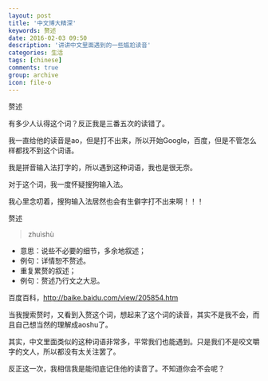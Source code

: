 ```yaml
---
layout: post
title: '中文博大精深'
keywords: 赘述
date: 2016-02-03 09:50
description: '讲讲中文里面遇到的一些尴尬读音'
categories: 生活
tags: [chinese]
comments: true
group: archive
icon: file-o
---
```


赘述

有多少人认得这个词？反正我是三番五次的读错了。

我一直给他的读音是ao，但是打不出来，所以开始Google，百度，但是不管怎么样都找不到这个词语。

我是拼音输入法打字的，所以遇到这种词语，我也是很无奈。

对于这个词，我一度怀疑搜狗输入法。

我心里念叨着，搜狗输入法居然也会有生僻字打不出来啊！！！

<!--more-->

赘述

>zhuìshù
- 意思：说些不必要的细节，多余地叙述；
- 例句：详情恕不赘述。
- 重复累赘的叙述；
- 例句：赘述乃行文之大忌。

百度百科，http://baike.baidu.com/view/205854.htm

当我搜索赘时，又看到入赘这个词，想起来了这个词的读音，其实不是我不会，而且自己想当然的理解成aoshu了。

其实，中文里面类似的这种词语非常多，平常我们也能遇到。只是我们不是咬文嚼字的文人，所以都没有太关注罢了。

反正这一次，我相信我是能彻底记住他的读音了。不知道你会不会呢？